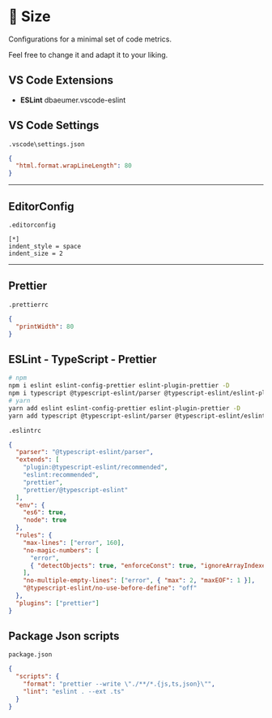 # 📏 Size

Configurations for a minimal set of code metrics.

Feel free to change it and adapt it to your liking.

## VS Code Extensions

- **ESLint** dbaeumer.vscode-eslint

## VS Code Settings

`.vscode\settings.json`

```json
{
  "html.format.wrapLineLength": 80
}
```

---

## EditorConfig

`.editorconfig`

```
[*]
indent_style = space
indent_size = 2
```

---

## Prettier

`.prettierrc`

```json
{
  "printWidth": 80
}
```

## ESLint - TypeScript - Prettier

```bash
# npm
npm i eslint eslint-config-prettier eslint-plugin-prettier -D
npm i typescript @typescript-eslint/parser @typescript-eslint/eslint-plugin -D
# yarn
yarn add eslint eslint-config-prettier eslint-plugin-prettier -D
yarn add typescript @typescript-eslint/parser @typescript-eslint/eslint-plugin -D
```

`.eslintrc`

```json
{
  "parser": "@typescript-eslint/parser",
  "extends": [
    "plugin:@typescript-eslint/recommended",
    "eslint:recommended",
    "prettier",
    "prettier/@typescript-eslint"
  ],
  "env": {
    "es6": true,
    "node": true
  },
  "rules": {
    "max-lines": ["error", 160],
    "no-magic-numbers": [
      "error",
      { "detectObjects": true, "enforceConst": true, "ignoreArrayIndexes": true }
    ],
    "no-multiple-empty-lines": ["error", { "max": 2, "maxEOF": 1 }],
    "@typescript-eslint/no-use-before-define": "off"
  },
  "plugins": ["prettier"]
}
```

## Package Json scripts

`package.json`

```json
{
  "scripts": {
    "format": "prettier --write \"./**/*.{js,ts,json}\"",
    "lint": "eslint . --ext .ts"
  }
}
```
